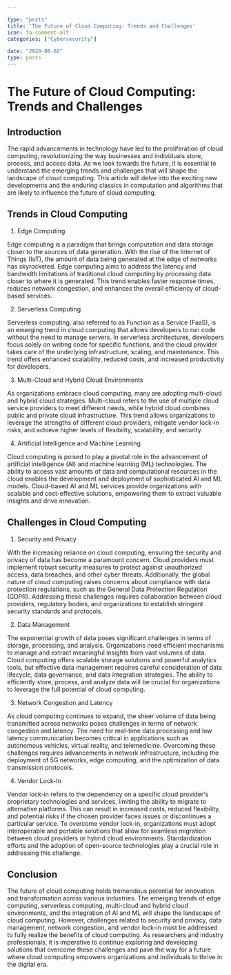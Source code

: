 ```yaml
---

type: "posts"
title: 'The Future of Cloud Computing: Trends and Challenges'
icon: fa-comment-alt
categories: ["Cybersecurity"]

date: "2020-08-02"
type: posts
---
```





# The Future of Cloud Computing: Trends and Challenges

## Introduction

The rapid advancements in technology have led to the proliferation of cloud computing, revolutionizing the way businesses and individuals store, process, and access data. As we look towards the future, it is essential to understand the emerging trends and challenges that will shape the landscape of cloud computing. This article will delve into the exciting new developments and the enduring classics in computation and algorithms that are likely to influence the future of cloud computing.

## Trends in Cloud Computing

1. Edge Computing

Edge computing is a paradigm that brings computation and data storage closer to the sources of data generation. With the rise of the Internet of Things (IoT), the amount of data being generated at the edge of networks has skyrocketed. Edge computing aims to address the latency and bandwidth limitations of traditional cloud computing by processing data closer to where it is generated. This trend enables faster response times, reduces network congestion, and enhances the overall efficiency of cloud-based services.

2. Serverless Computing

Serverless computing, also referred to as Function as a Service (FaaS), is an emerging trend in cloud computing that allows developers to run code without the need to manage servers. In serverless architectures, developers focus solely on writing code for specific functions, and the cloud provider takes care of the underlying infrastructure, scaling, and maintenance. This trend offers enhanced scalability, reduced costs, and increased productivity for developers.

3. Multi-Cloud and Hybrid Cloud Environments

As organizations embrace cloud computing, many are adopting multi-cloud and hybrid cloud strategies. Multi-cloud refers to the use of multiple cloud service providers to meet different needs, while hybrid cloud combines public and private cloud infrastructure. This trend allows organizations to leverage the strengths of different cloud providers, mitigate vendor lock-in risks, and achieve higher levels of flexibility, scalability, and security.

4. Artificial Intelligence and Machine Learning

Cloud computing is poised to play a pivotal role in the advancement of artificial intelligence (AI) and machine learning (ML) technologies. The ability to access vast amounts of data and computational resources in the cloud enables the development and deployment of sophisticated AI and ML models. Cloud-based AI and ML services provide organizations with scalable and cost-effective solutions, empowering them to extract valuable insights and drive innovation.

## Challenges in Cloud Computing

1. Security and Privacy

With the increasing reliance on cloud computing, ensuring the security and privacy of data has become a paramount concern. Cloud providers must implement robust security measures to protect against unauthorized access, data breaches, and other cyber threats. Additionally, the global nature of cloud computing raises concerns about compliance with data protection regulations, such as the General Data Protection Regulation (GDPR). Addressing these challenges requires collaboration between cloud providers, regulatory bodies, and organizations to establish stringent security standards and protocols.

2. Data Management

The exponential growth of data poses significant challenges in terms of storage, processing, and analysis. Organizations need efficient mechanisms to manage and extract meaningful insights from vast volumes of data. Cloud computing offers scalable storage solutions and powerful analytics tools, but effective data management requires careful consideration of data lifecycle, data governance, and data integration strategies. The ability to efficiently store, process, and analyze data will be crucial for organizations to leverage the full potential of cloud computing.

3. Network Congestion and Latency

As cloud computing continues to expand, the sheer volume of data being transmitted across networks poses challenges in terms of network congestion and latency. The need for real-time data processing and low latency communication becomes critical in applications such as autonomous vehicles, virtual reality, and telemedicine. Overcoming these challenges requires advancements in network infrastructure, including the deployment of 5G networks, edge computing, and the optimization of data transmission protocols.

4. Vendor Lock-In

Vendor lock-in refers to the dependency on a specific cloud provider's proprietary technologies and services, limiting the ability to migrate to alternative platforms. This can result in increased costs, reduced flexibility, and potential risks if the chosen provider faces issues or discontinues a particular service. To overcome vendor lock-in, organizations must adopt interoperable and portable solutions that allow for seamless migration between cloud providers or hybrid cloud environments. Standardization efforts and the adoption of open-source technologies play a crucial role in addressing this challenge.

## Conclusion

The future of cloud computing holds tremendous potential for innovation and transformation across various industries. The emerging trends of edge computing, serverless computing, multi-cloud and hybrid cloud environments, and the integration of AI and ML will shape the landscape of cloud computing. However, challenges related to security and privacy, data management, network congestion, and vendor lock-in must be addressed to fully realize the benefits of cloud computing. As researchers and industry professionals, it is imperative to continue exploring and developing solutions that overcome these challenges and pave the way for a future where cloud computing empowers organizations and individuals to thrive in the digital era.